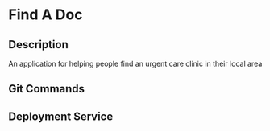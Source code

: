 # Find A Doc

## Description

An application for helping people find an urgent care clinic in their local area

## Git Commands


## Deployment Service
